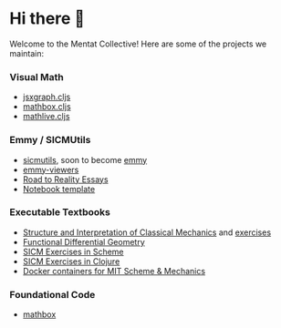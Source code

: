 # Hi there 👋

Welcome to the Mentat Collective! Here are some of the projects we maintain:

### Visual Math

- [jsxgraph.cljs](https://github.com/mentat-collective/jsxgraph.cljs)
- [mathbox.cljs](https://github.com/mentat-collective/mathbox.cljs)
- [mathlive.cljs](https://github.com/mentat-collective/mathlive.cljs)

### Emmy / SICMUtils

- [sicmutils](https://github.com/sicmutils/sicmutils), soon to become [emmy](https://github.com/mentat-collective/emmy)
- [emmy-viewers](https://github.com/mentat-collective/emmy-viewers)
- [Road to Reality Essays](https://github.com/mentat-collective/road-to-reality)
- [Notebook template](https://github.com/mentat-collective/notebook-template)

### Executable Textbooks

- [Structure and Interpretation of Classical Mechanics](https://github.com/mentat-collective/sicm-book) and [exercises](https://github.com/mentat-collective/sicm-exercises)
- [Functional Differential Geometry](https://github.com/mentat-collective/fdg-book)
- [SICM Exercises in Scheme](https://github.com/mentat-collective/sicm-scheme-exercises)
- [SICM Exercises in Clojure](https://github.com/mentat-collective/sicm-clj-exercises)
- [Docker containers for MIT Scheme & Mechanics](https://github.com/mentat-collective/mit-scheme-docker)

### Foundational Code

- [mathbox](https://github.com/unconed/mathbox)
